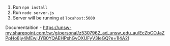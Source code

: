 1. Run `npm install`
2. Run `node server.js`
3. Server will be running at `locahost:5000`

Documentaition - https://unsw-my.sharepoint.com/:w:/g/personal/z5307962_ad_unsw_edu_au/EcZbCOJaZPpHo8jy4MEwjJYB0YQAEHPshGvOXUFyV3IeGQ?e=1l4A2l


